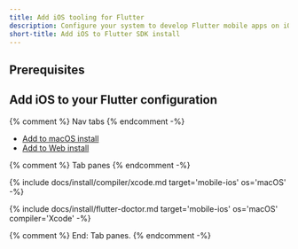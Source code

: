 ```yaml
---
title: Add iOS tooling for Flutter
description: Configure your system to develop Flutter mobile apps on iOS.
short-title: Add iOS to Flutter SDK install
---
```


## Prerequisites


## Add iOS to your Flutter configuration

{% comment %} Nav tabs {% endcomment -%}
<ul class="nav nav-tabs" id="add-ios" role="tablist">
    <li class="nav-item">
        <a class="nav-link active" id="macos-tab" href="#macos" role="tab" aria-controls="macos" aria-selected="true">Add to macOS install</a>
    </li>
    <li class="nav-item">
        <a class="nav-link" id="web-tab" href="#web" role="tab" aria-controls="web" aria-selected="false">Add to Web install</a>
    </li>
</ul>

{% comment %} Tab panes {% endcomment -%}
<div class="tab-content">

<div class="tab-pane active" id="macos" role="tabpanel" aria-labelledby="macos-tab" markdown="1">

{% include docs/install/compiler/xcode.md target='mobile-ios' os='macOS' -%}

{% include docs/install/flutter-doctor.md target='mobile-ios' os='macOS'
compiler='Xcode' -%}

</div>

<div class="tab-pane" id="web" role="tabpanel" aria-labelledby="web-tab" markdown="1">

</div>
</div>
{% comment %} End: Tab panes. {% endcomment -%}
